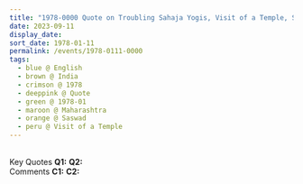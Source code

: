 ```yaml
---
title: "1978-0000 Quote on Troubling Sahaja Yogis, Visit of a Temple, Saswad (near Pune), Maharashtra, India (year not sure)"
date: 2023-09-11
display_date: 
sort_date: 1978-01-11
permalink: /events/1978-0111-0000
tags:
  - blue @ English
  - brown @ India
  - crimson @ 1978
  - deeppink @ Quote
  - green @ 1978-01
  - maroon @ Maharashtra
  - orange @ Saswad
  - peru @ Visit of a Temple
---
```


<br>

<wave-list>
  <list-title color="DarkSeaGreen" width="55">Key Quotes</list-title>
  <list-item color="BlanchedAlmond" width="280"><b>Q1:</b> <i></i></list-item>
  <list-item color="Lavender" width="280"><b>Q2:</b> <i></i></list-item>
</wave-list>

<br>

<wave-list>
  <list-title color="DarkSeaGreen" width="55">Comments</list-title>
  <list-item color="BlanchedAlmond" width="280"><b>C1:</b> <i></i></list-item>
  <list-item color="Lavender" width="280"><b>C2:</b> <i></i></list-item>
</wave-list>